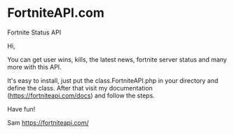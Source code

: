 # FortniteAPI.com
Fortnite Status API

Hi,

You can get user wins, kills, the latest news, fortnite server status and many more with this API.

It's easy to install, just put the class.FortniteAPI.php in your directory and define the class. After that visit my documentation (https://fortniteapi.com/docs) and follow the steps.

Have fun!

Sam
https://fortniteapi.com/
